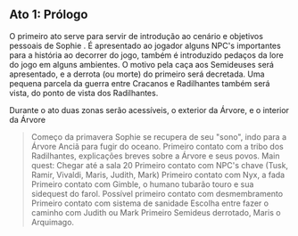## Ato 1: Prólogo

O primeiro ato serve para servir de introdução ao cenário e objetivos pessoais de Sophie . É apresentado ao jogador alguns NPC's importantes para a história ao decorrer do jogo, também é introduzido pedaços da lore do jogo em alguns ambientes. O motivo pela caça aos Semideuses será apresentado, e a derrota (ou morte) do primeiro será decretada. Uma pequena parcela da guerra entre Cracanos e Radilhantes também será vista, do ponto de vista dos Radilhantes.

Durante o ato duas zonas serão acessíveis, o exterior da Árvore, e o interior da Árvore

> Começo da primavera
> Sophie se recupera de seu "sono", indo para a Árvore Anciã para fugir do oceano.
> Primeiro contato com a tribo dos Radilhantes, explicações breves sobre a Árvore e seus povos. Main quest: Chegar até a sala 20 
> Primeiro contato com NPC's chave (Tusk, Ramir, Vivaldi, Maris, Judith, Mark)
> Primeiro contato com Nyx, a fada
> Primeiro contato com Gimble, o humano tubarão touro e sua sidequest do farol. 
> Possível primeiro contato com desmembramento
> Primeiro contato com sistema de sanidade
> Escolha entre fazer o caminho com Judith ou Mark
> Primeiro Semideus derrotado, Maris o Arquimago. 
